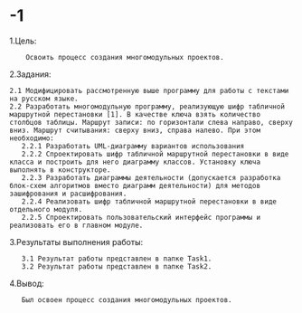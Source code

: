 # -1
 1.Цель:
 
        Освоить процесс создания многомодульных проектов.
        
 2.Задания:

    2.1 Модифицировать рассмотренную выше программу для работы с текстами на русском языке.
    2.2 Разработать многомодульную программу, реализующую шифр табличной маршрутной перестановки [1]. В качестве ключа взять количество столбцов таблицы. Маршрут записи: по горизонтали слева направо, сверху вниз. Маршрут считывания: сверху вниз, справа налево. При этом необходимо:
       2.2.1 Разработать UML-диаграмму вариантов использования
       2.2.2 Спроектировать шифр табличной маршрутной перестановки в виде класса и построить для него диаграмму классов. Установку ключа выполнять в конструкторе.
       2.2.3 Разработать диаграммы деятельности (допускается разработка блок-схем алгоритмов вместо диаграмм деятельности) для методов зашифрования и расшифрования.
       2.2.4 Реализовать шифр табличной маршрутной перестановки в виде отдельного модуля.
       2.2.5 Спроектировать пользовательский интерфейс программы и реализовать его в главном модуле.
      
  3.Результаты выполнения работы:
  
       3.1 Результат работы представлен в папке Task1.
       3.2 Результат работы представлен в папке Task2.
       
  4.Вывод:
  
       Был освоен процесс создания многомодульных проектов.
